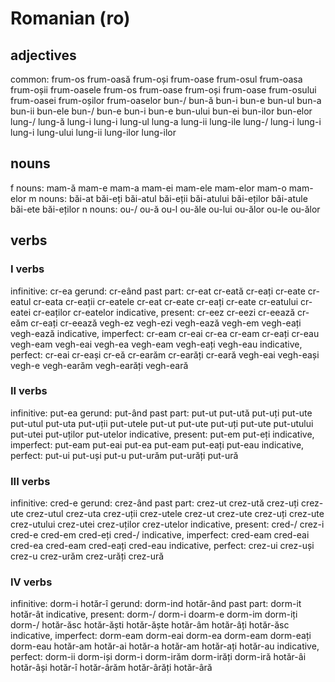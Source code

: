# Romanian (ro)
 
## adjectives
common: frum-os frum-oasă frum-oși frum-oase frum-osul frum-oasa frum-oșii frum-oasele frum-os frum-oase frum-oși frum-oase frum-osului frum-oasei frum-oșilor frum-oaselor
        bun-/ bun-ă bun-i bun-e bun-ul bun-a bun-ii bun-ele bun-/ bun-e bun-i bun-e bun-ului bun-ei bun-ilor bun-elor
        lung-/ lung-ă lung-i lung-i lung-ul lung-a lung-ii lung-ile lung-/ lung-i lung-i lung-i lung-ului lung-ii lung-ilor lung-ilor                  

## nouns
f nouns: mam-ă mam-e mam-a mam-ei mam-ele mam-elor mam-o mam-elor
m nouns: băi-at băi-eți băi-atul băi-eții băi-atului băi-eților băi-atule băi-ete băi-eților
n nouns: ou-/ ou-ă ou-l ou-ăle ou-lui ou-ălor ou-le ou-ălor

## verbs
### I verbs
infinitive: cr-ea
gerund:     cr-eând
past part:  cr-eat cr-eată cr-eați cr-eate cr-eatul cr-eata cr-eații cr-eatele cr-eat cr-eate cr-eați cr-eate cr-eatului cr-eatei cr-eaților cr-eatelor
indicative, present:   cr-eez cr-eezi cr-eează cr-eăm cr-eați cr-eează
                       vegh-ez vegh-ezi vegh-ează vegh-em vegh-eați vegh-ează
indicative, imperfect: cr-eam cr-eai cr-ea cr-eam cr-eați cr-eau
                       vegh-eam vegh-eai vegh-ea vegh-eam vegh-eați vegh-eau
indicative, perfect:   cr-eai cr-eași cr-eă cr-earăm cr-earăți cr-eară
                       vegh-eai vegh-eași vegh-e vegh-earăm vegh-earăți vegh-eară

### II verbs
infinitive: put-ea
gerund:     put-ând
past part:  put-ut put-ută put-uți put-ute put-utul put-uta put-uții put-utele put-ut put-ute put-uți put-ute put-utului put-utei put-uților put-utelor
indicative, present:   put-em put-eți
indicative, imperfect: put-eam put-eai put-ea put-eam put-eați put-eau
indicative, perfect:   put-ui put-uși put-u put-urăm put-urăți put-ură
 
### III verbs
infinitive: cred-e
gerund:     crez-ând
past part:  crez-ut crez-ută crez-uți crez-ute crez-utul crez-uta crez-uții crez-utele crez-ut crez-ute crez-uți crez-ute crez-utului crez-utei crez-uților crez-utelor
indicative, present:   cred-/ crez-i cred-e cred-em cred-eți cred-/
indicative, imperfect: cred-eam cred-eai cred-ea cred-eam cred-eați cred-eau
indicative, perfect:   crez-ui crez-uși crez-u crez-urăm crez-urăți crez-ură

### IV verbs
infinitive: dorm-i
            hotăr-î
gerund:     dorm-ind
            hotăr-ând
past part:  dorm-it
            hotăr-ât
indicative, present:   dorm-/ dorm-i doarm-e dorm-im dorm-iți dorm-/
                       hotăr-ăsc hotăr-ăști hotăr-ăște hotăr-âm hotăr-âți hotăr-ăsc
indicative, imperfect: dorm-eam dorm-eai dorm-ea dorm-eam dorm-eați dorm-eau
                       hotăr-am hotăr-ai hotăr-a hotăr-am hotăr-ați hotăr-au
indicative, perfect:   dorm-ii dorm-iși dorm-i dorm-irăm dorm-irăți dorm-iră
                       hotăr-âi hotăr-âși hotăr-î hotăr-ârăm hotăr-ârăți hotăr-âră